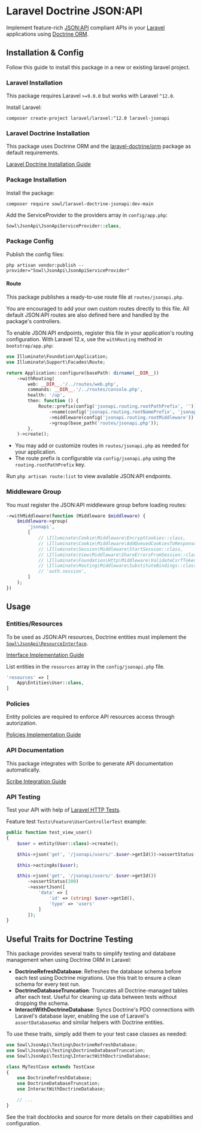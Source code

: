 # Laravel Doctrine JSON:API
Implement feature-rich [JSON:API](https://jsonapi.org/) compliant APIs
in your [Laravel](https://laravel.com/) applications using [Doctrine ORM](https://www.doctrine-project.org/).

## Installation & Config
Follow this guide to install this package in a new or existing laravel project.

### Laravel Installation
This package requires Laravel `>=9.0.0` but works with Laravel `^12.0`.

Install Laravel:
```shell
composer create-project laravel/laravel:^12.0 laravel-jsonapi
```

### Laravel Doctrine Installation
This package uses Doctrine ORM and the
[laravel-doctrine/orm](https://packagist.org/packages/laravel-doctrine/orm#1.8.x-dev) package
as default requirements.

[Laravel Doctrine Installation Guide](./LaravelDoctrine.md)

### Package Installation
Install the package:
```shell
composer require sowl/laravel-doctrine-jsonapi:dev-main
```

Add the ServiceProvider to the providers array in `config/app.php`:
```PHP
Sowl\JsonApi\JsonApiServiceProvider::class,
```

### Package Config
Publish the config files:
```shell
php artisan vendor:publish --provider="Sowl\JsonApi\JsonApiServiceProvider"
```

#### Route

This package publishes a ready-to-use route file at `routes/jsonapi.php`.

You are encouraged to add your own custom routes directly to this file. All default JSON:API routes are also defined here and handled by the package's controllers.

To enable JSON:API endpoints, register this file in your application's routing configuration. With Laravel 12.x, use the `withRouting` method in `bootstrap/app.php`:

```php
use Illuminate\Foundation\Application;
use Illuminate\Support\Facades\Route;

return Application::configure(basePath: dirname(__DIR__))
    ->withRouting(
        web: __DIR__.'/../routes/web.php',
        commands: __DIR__.'/../routes/console.php',
        health: '/up',
        then: function () {
            Route::prefix(config('jsonapi.routing.rootPathPrefix', ''))
                ->name(config('jsonapi.routing.rootNamePrefix', 'jsonapi.'))
                ->middleware(config('jsonapi.routing.rootMiddleware'))
                ->group(base_path('routes/jsonapi.php'));
        },
    )->create();
```

- You may add or customize routes in `routes/jsonapi.php` as needed for your application.
- The route prefix is configurable via `config/jsonapi.php` using the `routing.rootPathPrefix` key.

Run `php artisan route:list` to view available JSON:API endpoints.

### Middleware Group

You must register the JSON:API middleware group before loading routes:

```php
->withMiddleware(function (Middleware $middleware) {
    $middleware->group(
        'jsonapi',
        [
            // \Illuminate\Cookie\Middleware\EncryptCookies::class,
            // \Illuminate\Cookie\Middleware\AddQueuedCookiesToResponse::class,
            // \Illuminate\Session\Middleware\StartSession::class,
            // \Illuminate\View\Middleware\ShareErrorsFromSession::class,
            // \Illuminate\Foundation\Http\Middleware\ValidateCsrfToken::class,
            // \Illuminate\Routing\Middleware\SubstituteBindings::class,
            // 'auth.session',
        ]
    );
})
```

## Usage

### Entities/Resources
To be used as JSON:API resources, Doctrine entities must implement the [`Sowl\JsonApi\ResourceInterface`](/src/ResourceInterface.php).

[Interface Implementation Guide](./ResourceInterface.md)

List entities in the `resources` array in the `config/jsonapi.php` file.

```PHP
'resources' => [
    App\Entities\User::class,
]
```

### Policies
Entity policies are required to enforce API resources access through autorization.

[Policies Implementation Guide](./Policies.md)

### API Documentation

This package integrates with Scribe to generate API documentation automatically.

[Scribe Integration Guide](./Scribe.md)

### API Testing
Test your API with help of [Laravel HTTP Tests](https://laravel.com/docs/9.x/http-tests).

Feature test `Tests\Feature\UserControllerTest` example:
```php
public function test_view_user()
{
    $user = entity(User::class)->create();

    $this->json('get', '/jsonapi/users/'.$user->getId())->assertStatus(403);

    $this->actingAs($user);

    $this->json('get', '/jsonapi/users/'.$user->getId())
        ->assertStatus(200)
        ->assertJson([
            'data' => [
                'id' => (string) $user->getId(),
                'type' => 'users'
            ]
        ]);
}

```

## Useful Traits for Doctrine Testing

This package provides several traits to simplify testing and database management when using Doctrine ORM in Laravel:

- **DoctrineRefreshDatabase**: Refreshes the database schema before each test using Doctrine migrations. Use this trait to ensure a clean schema for every test run.
- **DoctrineDatabaseTruncation**: Truncates all Doctrine-managed tables after each test. Useful for cleaning up data between tests without dropping the schema.
- **InteractWithDoctrineDatabase**: Syncs Doctrine's PDO connections with Laravel's database layer, enabling the use of Laravel's `assertDatabaseHas` and similar helpers with Doctrine entities.

To use these traits, simply add them to your test case classes as needed:

```php
use Sowl\JsonApi\Testing\DoctrineRefreshDatabase;
use Sowl\JsonApi\Testing\DoctrineDatabaseTruncation;
use Sowl\JsonApi\Testing\InteractWithDoctrineDatabase;

class MyTestCase extends TestCase
{
    use DoctrineRefreshDatabase;
    use DoctrineDatabaseTruncation;
    use InteractWithDoctrineDatabase;

    // ...
}
```

See the trait docblocks and source for more details on their capabilities and configuration.
